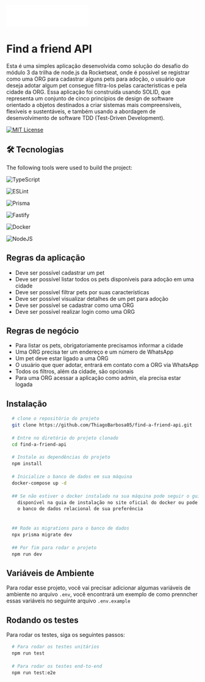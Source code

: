 ![Logo](./public/logo.png)


# Find a friend API
Esta é uma simples aplicação desenvolvida como solução do desafio do módulo 3 da trilha de node.js da Rocketseat, onde é possível se registrar como uma ORG para cadastrar alguns pets para adoção, o usuário que deseja adotar algum pet consegue filtra-los pelas caracteristicas e pela cidade da ORG. Essa aplicação foi construída usando SOLID, que representa um conjunto de cinco princípios de design de software orientado a objetos destinados a criar sistemas mais compreensíveis, flexíveis e sustentáveis, e também usando a abordagem de desenvolvimento de software TDD (Test-Driven Development). 

[![MIT License](https://img.shields.io/badge/License-MIT-green.svg)](/LICENSE)

## 🛠 Tecnologias

The following tools were used to build the project:

<div>
  
![TypeScript](https://img.shields.io/badge/typescript-%23007ACC.svg?style=for-the-badge&logo=typescript&logoColor=white)

![ESLint](https://img.shields.io/badge/ESLint-4B3263?style=for-the-badge&logo=eslint&logoColor=white)

![Prisma](https://img.shields.io/badge/Prisma-3982CE?style=for-the-badge&logo=Prisma&logoColor=white)

![Fastify](https://img.shields.io/badge/fastify-%23000000.svg?style=for-the-badge&logo=fastify&logoColor=white)

![Docker](https://img.shields.io/badge/docker-%230db7ed.svg?style=for-the-badge&logo=docker&logoColor=white) 

![NodeJS](https://img.shields.io/badge/node.js-6DA55F?style=for-the-badge&logo=node.js&logoColor=white)

</div>


## Regras da aplicação

- Deve ser possível cadastrar um pet
- Deve ser possível listar todos os pets disponíveis para adoção em uma cidade
- Deve ser possível filtrar pets por suas características
- Deve ser possível visualizar detalhes de um pet para adoção
- Deve ser possível se cadastrar como uma ORG
- Deve ser possível realizar login como uma ORG

## Regras de negócio

- Para listar os pets, obrigatoriamente precisamos informar a cidade
- Uma ORG precisa ter um endereço e um número de WhatsApp
- Um pet deve estar ligado a uma ORG
- O usuário que quer adotar, entrará em contato com a ORG via WhatsApp
- Todos os filtros, além da cidade, são opcionais
- Para uma ORG acessar a aplicação como admin, ela precisa estar logada


## Instalação

```bash
  # clone o repositório do projeto
  git clone https://github.com/ThiagoBarbosa05/find-a-friend-api.git

  # Entre no diretório do projeto clonado
  cd find-a-friend-api

  # Instale as dependências do projeto
  npm install

  # Inicialize o banco de dados em sua máquina
  docker-compose up -d

  ## Se não estiver o docker instalado na sua máquina pode seguir o guia de instalação
    disponível na guia de instalação no site oficial do docker ou pode usar 
    o banco de dados relacional de sua preferência


  ## Rode as migrations para o banco de dados
  npx prisma migrate dev

  ## Por fim para rodar o projeto
  npm run dev
```
    
## Variáveis de Ambiente

Para rodar esse projeto, você vai precisar adicionar algumas variáveis de ambiente no arquivo `.env`, você encontrará um exemplo de como prenncher essas variáveis no seguinte arquivo `.env.example`




## Rodando os testes

Para rodar os testes, siga os seguintes passos:

```bash
  # Para rodar os testes unitários
  npm run test

  # Para rodar os testes end-to-end
  npm run test:e2e
```
